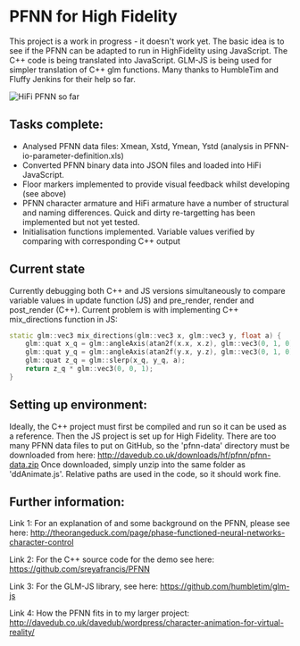 # PFNN for High Fidelity

This project is a work in progress - it doesn't work yet. 
The basic idea is to see if the PFNN can be adapted to run in HighFidelity using JavaScript. 
The C++ code is being translated into JavaScript. 
GLM-JS is being used for simpler translation of C++ glm functions.
Many thanks to HumbleTim and Fluffy Jenkins for their help so far. 

![HiFi PFNN so far](/pfnn-hifi.gif)

## Tasks complete:
* Analysed PFNN data files: Xmean, Xstd, Ymean, Ystd (analysis in PFNN-io-parameter-definition.xls)
* Converted PFNN binary data into JSON files and loaded into HiFi JavaScript.
* Floor markers implemented to provide visual feedback whilst developing (see above)
* PFNN character armature and HiFi armature have a number of structural and naming differences. Quick and dirty re-targetting has been implemented but not yet tested.
* Initialisation functions implemented. Variable values verified by comparing with corresponding C++ output

## Current state 
Currently debugging both C++ and JS versions simultaneously to compare variable values in update function (JS) and pre_render, render and post_render (C++).
Current problem is with implementing C++ mix_directions function in JS:
```c++
static glm::vec3 mix_directions(glm::vec3 x, glm::vec3 y, float a) {
	glm::quat x_q = glm::angleAxis(atan2f(x.x, x.z), glm::vec3(0, 1, 0));
	glm::quat y_q = glm::angleAxis(atan2f(y.x, y.z), glm::vec3(0, 1, 0));
	glm::quat z_q = glm::slerp(x_q, y_q, a);
	return z_q * glm::vec3(0, 0, 1);
}
```

## Setting up environment:
Ideally, the C++ project must first be compiled and run so it can be used as a reference. 
Then the JS project is set up for High Fidelity. There are too many PFNN data files to put on GitHub, so the 'pfnn-data' directory must be downloaded from here:
http://davedub.co.uk/downloads/hf/pfnn/pfnn-data.zip
Once downloaded, simply unzip into the same folder as 'ddAnimate.js'. Relative paths are used in the code, so it should work fine.

## Further information:
Link 1: For an explanation of and some background on the PFNN, please see here:
http://theorangeduck.com/page/phase-functioned-neural-networks-character-control

Link 2: For the C++ source code for the demo see here:
https://github.com/sreyafrancis/PFNN

Link 3: For the GLM-JS library, see here:
https://github.com/humbletim/glm-js

Link 4: How the PFNN fits in to my larger project:
http://davedub.co.uk/davedub/wordpress/character-animation-for-virtual-reality/
